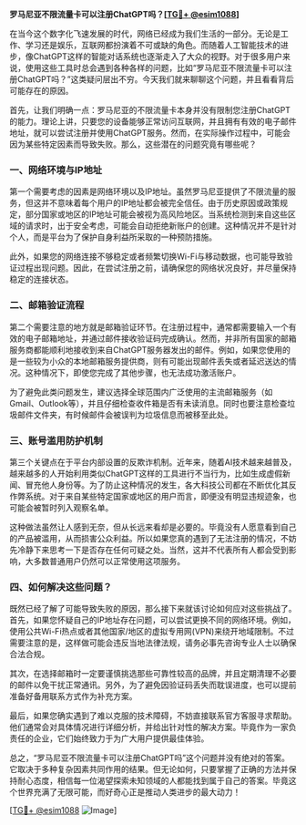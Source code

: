 **罗马尼亚不限流量卡可以注册ChatGPT吗？[[TG💪+ @esim1088](https://t.me/s/esim1088)]**

在当今这个数字化飞速发展的时代，网络已经成为我们生活的一部分。无论是工作、学习还是娱乐，互联网都扮演着不可或缺的角色。而随着人工智能技术的进步，像ChatGPT这样的智能对话系统也逐渐走入了大众的视野。对于很多用户来说，使用这些工具时总会遇到各种各样的问题，比如“罗马尼亚不限流量卡可以注册ChatGPT吗？”这类疑问层出不穷。今天我们就来聊聊这个问题，并且看看背后可能存在的原因。

首先，让我们明确一点：罗马尼亚的不限流量卡本身并没有限制您注册ChatGPT的能力。理论上讲，只要您的设备能够正常访问互联网，并且拥有有效的电子邮件地址，就可以尝试注册并使用ChatGPT服务。然而，在实际操作过程中，可能会因为某些特定因素而导致失败。那么，这些潜在的问题究竟有哪些呢？

### 一、网络环境与IP地址

第一个需要考虑的因素是网络环境以及IP地址。虽然罗马尼亚提供了不限流量的服务，但这并不意味着每个用户的IP地址都会被完全信任。由于历史原因或政策规定，部分国家或地区的IP地址可能会被视为高风险地区。当系统检测到来自这些区域的请求时，出于安全考虑，可能会自动拒绝新账户的创建。这种情况并不是针对个人，而是平台为了保护自身利益所采取的一种预防措施。

此外，如果您的网络连接不够稳定或者频繁切换Wi-Fi与移动数据，也可能导致验证过程出现问题。因此，在尝试注册之前，请确保您的网络状况良好，并尽量保持稳定的连接状态。

### 二、邮箱验证流程

第二个需要注意的地方就是邮箱验证环节。在注册过程中，通常都需要输入一个有效的电子邮箱地址，并通过邮件接收验证码完成确认。然而，并非所有国家的邮箱服务商都能顺利地接收到来自ChatGPT服务器发出的邮件。例如，如果您使用的是一些较为小众的本地邮箱服务提供商，则有可能出现邮件丢失或者延迟送达的情况。这种情况下，即使您完成了其他步骤，也无法成功激活账户。

为了避免此类问题发生，建议选择全球范围内广泛使用的主流邮箱服务（如Gmail、Outlook等），并且仔细检查收件箱是否有未读消息。同时也要注意检查垃圾邮件文件夹，有时候邮件会被误判为垃圾信息而被移至此处。

### 三、账号滥用防护机制

第三个关键点在于平台内部设置的反欺诈机制。近年来，随着AI技术越来越普及，越来越多的人开始利用类似ChatGPT这样的工具进行不当行为，比如生成虚假新闻、冒充他人身份等。为了防止这种情况的发生，各大科技公司都在不断优化其反作弊系统。对于来自某些特定国家或地区的用户而言，即便没有明显违规迹象，也可能会被暂时列入观察名单。

这种做法虽然让人感到无奈，但从长远来看却是必要的。毕竟没有人愿意看到自己的产品被滥用，从而损害公众利益。所以如果您真的遇到了无法注册的情况，不妨先冷静下来思考一下是否存在任何可疑之处。当然，这并不代表所有人都会受到影响，大多数普通用户仍然可以正常使用这项服务。

### 四、如何解决这些问题？

既然已经了解了可能导致失败的原因，那么接下来就该讨论如何应对这些挑战了。首先，如果您怀疑自己的IP地址存在问题，可以尝试更换不同的网络环境。例如，使用公共Wi-Fi热点或者其他国家/地区的虚拟专用网(VPN)来绕开地域限制。不过需要注意的是，这样做可能会违反当地法律法规，请务必事先咨询专业人士以确保合法合规。

其次，在选择邮箱时一定要谨慎挑选那些可靠性较高的品牌，并且定期清理不必要的邮件以免干扰正常通讯。另外，为了避免因验证码丢失而耽误进度，也可以提前准备好备用联系方式作为补充方案。

最后，如果您确实遇到了难以克服的技术障碍，不妨直接联系官方客服寻求帮助。他们通常会对具体情况进行详细分析，并给出针对性的解决方案。毕竟作为一家负责任的企业，它们始终致力于为广大用户提供最佳体验。

总之，“罗马尼亚不限流量卡可以注册ChatGPT吗”这个问题并没有绝对的答案。它取决于多种复杂因素共同作用的结果。但无论如何，只要掌握了正确的方法并保持耐心态度，相信每一位渴望探索未知领域的人都能找到属于自己的答案。毕竟这个世界充满了无限可能，而好奇心正是推动人类进步的最大动力！

[[TG💪+ @esim1088](https://t.me/s/esim1088) ![Image](https://i.postimg.cc/4NQfJmqS/Snipaste-2025-05-13-00-14-12.png)]